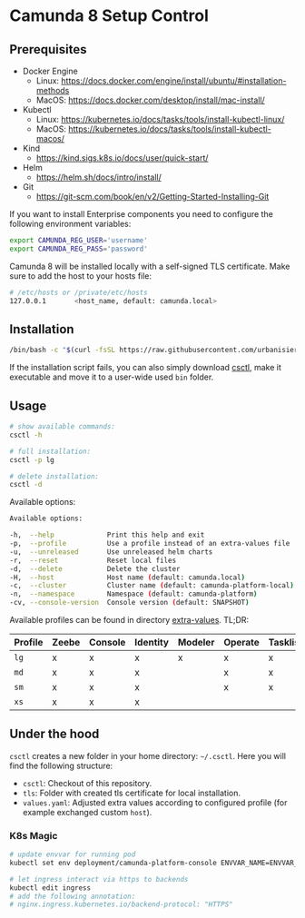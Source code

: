 # Camunda 8 Setup Control

## Prerequisites

- Docker Engine
  - Linux: https://docs.docker.com/engine/install/ubuntu/#installation-methods
  - MacOS: https://docs.docker.com/desktop/install/mac-install/
- Kubectl
  - Linux: https://kubernetes.io/docs/tasks/tools/install-kubectl-linux/
  - MacOS: https://kubernetes.io/docs/tasks/tools/install-kubectl-macos/
- Kind
  - https://kind.sigs.k8s.io/docs/user/quick-start/
- Helm
  - https://helm.sh/docs/intro/install/
- Git
  - https://git-scm.com/book/en/v2/Getting-Started-Installing-Git

If you want to install Enterprise components you need to configure the following environment variables:

```bash
export CAMUNDA_REG_USER='username'
export CAMUNDA_REG_PASS='password'
```

Camunda 8 will be installed locally with a self-signed TLS certificate. Make sure to add the host to your hosts file:

```bash
# /etc/hosts or /private/etc/hosts
127.0.0.1       <host_name, default: camunda.local>
```

## Installation

```bash
/bin/bash -c "$(curl -fsSL https://raw.githubusercontent.com/urbanisierung/coci/main/scripts/install)"
```

If the installation script fails, you can also simply download [csctl](./scripts/csctl), make it executable and move it to a user-wide used `bin` folder.

## Usage

```bash
# show available commands:
csctl -h

# full installation:
csctl -p lg

# delete installation:
csctl -d
```

Available options:

```bash
Available options:

-h,  --help             Print this help and exit
-p,  --profile          Use a profile instead of an extra-values file
-u,  --unreleased       Use unreleased helm charts
-r,  --reset            Reset local files
-d,  --delete           Delete the cluster
-H,  --host             Host name (default: camunda.local)
-c,  --cluster          Cluster name (default: camunda-platform-local)
-n,  --namespace        Namespace (default: camunda-platform)
-cv, --console-version  Console version (default: SNAPSHOT)
```

Available profiles can be found in directory [extra-values](./extra-values/). TL;DR:

| Profile | Zeebe | Console | Identity | Modeler | Operate | Tasklist | Optimize |
| ------- | ----- | ------- | -------- | ------- | ------- | -------- | -------- |
| `lg`    | x     | x       | x        | x       | x       | x        | x        |
| `md`    | x     | x       | x        |         | x       | x        | x        |
| `sm`    | x     | x       | x        |         | x       | x        |          |
| `xs`    | x     | x       | x        |         |         |          |          |

## Under the hood

`csctl` creates a new folder in your home directory: `~/.csctl`. Here you will find the following structure:

- `csctl`: Checkout of this repository.
- `tls`: Folder with created tls certificate for local installation.
- `values.yaml`: Adjusted extra values according to configured profile (for example exchanged custom `host`).

### K8s Magic

```bash
# update envvar for running pod
kubectl set env deployment/camunda-platform-console ENVVAR_NAME=ENVVAR_VALUE

# let ingress interact via https to backends
kubectl edit ingress
# add the following annotation:
# nginx.ingress.kubernetes.io/backend-protocol: "HTTPS"
```
